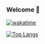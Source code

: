 ### Welcome 👋


[![wakatime](https://wakatime.com/badge/user/d582cff4-71c0-49d7-b155-a401b1bb9c56.svg)](https://wakatime.com/@d582cff4-71c0-49d7-b155-a401b1bb9c56)

[![Top Langs](https://github-readme-stats.vercel.app/api/top-langs/?username=xhj2501)](https://github.com/xhj2501/github-readme-stats)



